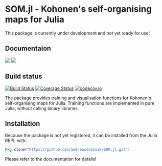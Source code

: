 # SOM.jl - Kohonen's self-organising maps for Julia

This package is currently under development and not yet ready for use!


## Documentaion

[![](https://img.shields.io/badge/docs-stable-blue.svg)](https://andreasdominik.github.io/SOM.jl/stable)
[![](https://img.shields.io/badge/docs-latest-blue.svg)](https://andreasdominik.github.io/SOM.jl/latest)

## Build status
[![Build Status](https://travis-ci.org/andreasdominik/SOM.jl.svg?branch=master)](https://travis-ci.org/andreasdominik/SOM.jl)
[![Coverage Status](https://coveralls.io/repos/andreasdominik/SOM.jl/badge.svg?branch=master&service=github)](https://coveralls.io/github/andreasdominik/SOM.jl?branch=master)
[![codecov.io](http://codecov.io/github/andreasdominik/SOM.jl/coverage.svg?branch=master)](http://codecov.io/github/andreasdominik/SOM.jl?branch=master)

The package provides training and visualisation functions
for Kohonen's self-organising maps for Julia.
Training functions are implemented in pure Julia, without calling
binary libraries.    

## Installation

Because the package is not yet registered, it can be installed from the
Julia REPL with:

````Julia
Pkg.clone("https://github.com/andreasdominik/SOM.jl.git")
````
Please refer to the documentation for details!
